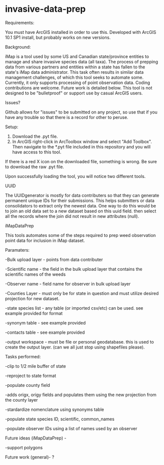invasive-data-prep
==================
Requirements:

You must have ArcGIS installed in order to use this. Developed with ArcGIS 10.1 SP1 install, but probably works on new versions.

Background:

iMap is a tool used by some US and Canadian state/province entities to manage and share invasive species data (all taxa).  The process of prepping data from various partners and entities within a state has fallen to the state's iMap data administrator.  This task often results in similar data management challenges, of which this tool seeks to automate some.   Currently, it only supports processing of point observation data.   Coding contributions are welcome.  Future work is detailed below. This tool is not designed to be "bulletproof" or support use by casual ArcGIS users.

Issues?

Github allows for "issues" to be submitted on any project, so use that if you have any trouble so that there is a record for other to peruse.

Setup:

1. Download the .pyt file. 
2. In ArcGIS right-click in ArcToolbox window and select "Add Toolbox". Then navigate to the *.pyt file included in this repository and you will have access to this tool.

If there is a red X icon on the downloaded file, something is wrong.  Be sure to download the raw .pyt file.

Upon successfully loading the tool, you will notice two different tools.  

UUID

The UUIDgenerator is mostly for data contributers so that they can generate permanent unique IDs for their submissions.  This helps submitters or data consolidators to extract only the newest data.  One way to do this would be to join an old data set to a new dataset based on this uuid field.  then select all the records where the join did not result in new attributes (null).  

iMapDataPrep

This tools automates some of the steps required to prep weed observation point data for inclusion in iMap dataset.

Paramaters:

-Bulk upload layer - points from data contributer

-Scientific name - the field in the bulk upload layer that contains the scientific names of the weeds

-Observer name - field name for observer in bulk upload layer

-Counties Layer - must only be for state in question and must utilize desired projection for new dataset. 

-state species list - any table (or imported csv/etc) can be used.  see example provided for format

-synonym table - see example provided

-contacts table - see example provided

-output workspace - must be file or personal geodatabase.  this is used to create the output layer.  (can we all just stop using shapefiles please).



Tasks performed: 
  
  -clip to 1/2 mile buffer of state
  
  -reproject to state format
  
  -populate county field
  
  -adds origx, origy fields and populates them using the new projection from the county layer
  
  -stardardize nomenclature using synonyms table
  
  -populate state species ID, scientific, common_names
  
  -populate observer IDs using a list of names used by an observer
  
  
Future ideas (iMapDataPrep) - 

  -support polygons
  
  
Future work (general)-
  ?
  
  
  
  
